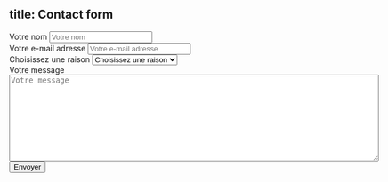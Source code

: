 title: <i class="icon icon-info"></i>Contact form
----
<form action="/back/send" enctype="application/x-www-form-urlencoded"
        method="POST">
  <div class="form-group">
    <label for="user-name">Votre nom</label>
    <input name="name" placeholder="Votre nom" id="user-name" name="name" />
  </div>
  <div class="form-group">
    <label for="user-email">Votre e-mail adresse</label>
    <input type="email" class="form-control" id="user-email" name="email" placeholder="Votre e-mail adresse">
  </div>
  <div class="form-group">
    <label for="reason">Choisissez une raison</label>
    <select name="reason" id="reason">
        <option>Choisissez une raison</option>
        <option value="volvo">Volvo</option>
        <option value="saab">Saab</option>
        <option value="opel">Opel</option>
        <option value="audi">Audi</option>
    </select>
  </div>
  <div class="form-group">
    <label for="content">Votre message</label>
    <textarea name="content" id="content" placeholder="Votre message" rows="10"
                    cols="80"></textarea>
  </div>
  <button type="submit" class="btn btn-default">Envoyer</button>
</form>